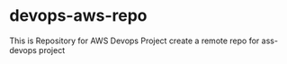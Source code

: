 # devops-aws-repo
This is Repository for AWS Devops Project
create a remote repo for ass-devops project
